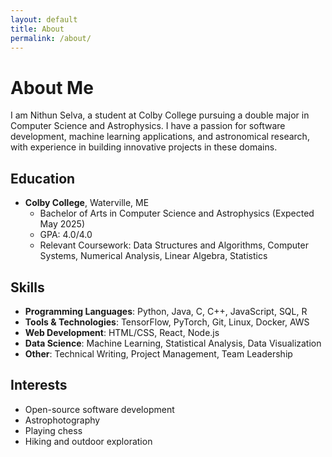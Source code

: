 ```yaml
---
layout: default
title: About
permalink: /about/
---
```


# About Me

I am Nithun Selva, a student at Colby College pursuing a double major in Computer Science and Astrophysics. I have a passion for software development, machine learning applications, and astronomical research, with experience in building innovative projects in these domains.

## Education

- **Colby College**, Waterville, ME
  - Bachelor of Arts in Computer Science and Astrophysics (Expected May 2025)
  - GPA: 4.0/4.0
  - Relevant Coursework: Data Structures and Algorithms, Computer Systems, Numerical Analysis, Linear Algebra, Statistics

## Skills

- **Programming Languages**: Python, Java, C, C++, JavaScript, SQL, R
- **Tools & Technologies**: TensorFlow, PyTorch, Git, Linux, Docker, AWS
- **Web Development**: HTML/CSS, React, Node.js
- **Data Science**: Machine Learning, Statistical Analysis, Data Visualization
- **Other**: Technical Writing, Project Management, Team Leadership


## Interests

- Open-source software development
- Astrophotography
- Playing chess
- Hiking and outdoor exploration